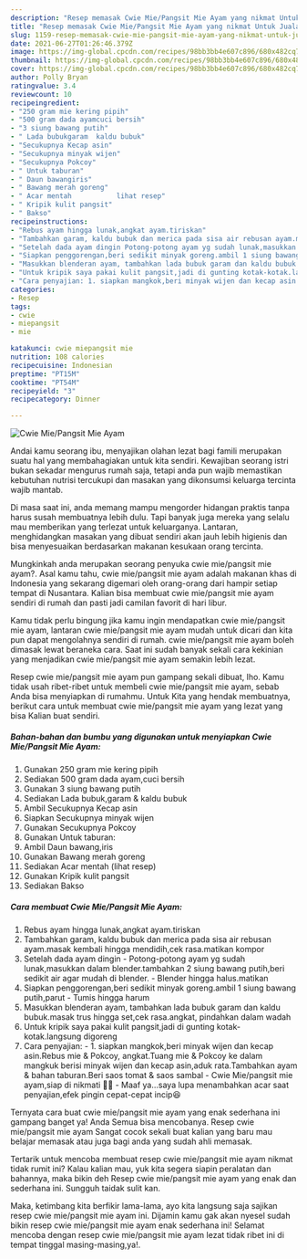 ```yaml
---
description: "Resep memasak Cwie Mie/Pangsit Mie Ayam yang nikmat Untuk Jualan"
title: "Resep memasak Cwie Mie/Pangsit Mie Ayam yang nikmat Untuk Jualan"
slug: 1159-resep-memasak-cwie-mie-pangsit-mie-ayam-yang-nikmat-untuk-jualan
date: 2021-06-27T01:26:46.379Z
image: https://img-global.cpcdn.com/recipes/98bb3bb4e607c896/680x482cq70/cwie-miepangsit-mie-ayam-foto-resep-utama.jpg
thumbnail: https://img-global.cpcdn.com/recipes/98bb3bb4e607c896/680x482cq70/cwie-miepangsit-mie-ayam-foto-resep-utama.jpg
cover: https://img-global.cpcdn.com/recipes/98bb3bb4e607c896/680x482cq70/cwie-miepangsit-mie-ayam-foto-resep-utama.jpg
author: Polly Bryan
ratingvalue: 3.4
reviewcount: 10
recipeingredient:
- "250 gram mie kering pipih"
- "500 gram dada ayamcuci bersih"
- "3 siung bawang putih"
- " Lada bubukgaram  kaldu bubuk"
- "Secukupnya Kecap asin"
- "Secukupnya minyak wijen"
- "Secukupnya Pokcoy"
- " Untuk taburan"
- " Daun bawangiris"
- " Bawang merah goreng"
- " Acar mentah           lihat resep"
- " Kripik kulit pangsit"
- " Bakso"
recipeinstructions:
- "Rebus ayam hingga lunak,angkat ayam.tiriskan"
- "Tambahkan garam, kaldu bubuk dan merica pada sisa air rebusan ayam.masak kembali hingga mendidih,cek rasa.matikan kompor"
- "Setelah dada ayam dingin Potong-potong ayam yg sudah lunak,masukkan dalam blender.tambahkan 2 siung bawang putih,beri sedikit air agar mudah di blender. Blender hingga halus.matikan"
- "Siapkan penggorengan,beri sedikit minyak goreng.ambil 1 siung bawang putih,parut Tumis hingga harum"
- "Masukkan blenderan ayam, tambahkan lada bubuk garam dan kaldu bubuk.masak trus hingga set,cek rasa.angkat, pindahkan dalam wadah"
- "Untuk kripik saya pakai kulit pangsit,jadi di gunting kotak-kotak.langsung digoreng"
- "Cara penyajian: 1. siapkan mangkok,beri minyak wijen dan kecap asin.Rebus mie &amp; Pokcoy, angkat.Tuang mie &amp; Pokcoy ke dalam mangkuk berisi minyak wijen dan kecap asin,aduk rata.Tambahkan ayam &amp; bahan taburan.Beri saos tomat &amp; saos sambal Cwie Mie/pangsit mie ayam,siap di nikmati 🥰🥰 Maaf ya...saya lupa menambahkan acar saat penyajian,efek pingin cepat-cepat incip😆"
categories:
- Resep
tags:
- cwie
- miepangsit
- mie

katakunci: cwie miepangsit mie 
nutrition: 108 calories
recipecuisine: Indonesian
preptime: "PT15M"
cooktime: "PT54M"
recipeyield: "3"
recipecategory: Dinner

---
```



![Cwie Mie/Pangsit Mie Ayam](https://img-global.cpcdn.com/recipes/98bb3bb4e607c896/680x482cq70/cwie-miepangsit-mie-ayam-foto-resep-utama.jpg)

Andai kamu seorang ibu, menyajikan olahan lezat bagi famili merupakan suatu hal yang membahagiakan untuk kita sendiri. Kewajiban seorang istri bukan sekadar mengurus rumah saja, tetapi anda pun wajib memastikan kebutuhan nutrisi tercukupi dan masakan yang dikonsumsi keluarga tercinta wajib mantab.

Di masa  saat ini, anda memang mampu mengorder hidangan praktis tanpa harus susah membuatnya lebih dulu. Tapi banyak juga mereka yang selalu mau memberikan yang terlezat untuk keluarganya. Lantaran, menghidangkan masakan yang dibuat sendiri akan jauh lebih higienis dan bisa menyesuaikan berdasarkan makanan kesukaan orang tercinta. 



Mungkinkah anda merupakan seorang penyuka cwie mie/pangsit mie ayam?. Asal kamu tahu, cwie mie/pangsit mie ayam adalah makanan khas di Indonesia yang sekarang digemari oleh orang-orang dari hampir setiap tempat di Nusantara. Kalian bisa membuat cwie mie/pangsit mie ayam sendiri di rumah dan pasti jadi camilan favorit di hari libur.

Kamu tidak perlu bingung jika kamu ingin mendapatkan cwie mie/pangsit mie ayam, lantaran cwie mie/pangsit mie ayam mudah untuk dicari dan kita pun dapat mengolahnya sendiri di rumah. cwie mie/pangsit mie ayam boleh dimasak lewat beraneka cara. Saat ini sudah banyak sekali cara kekinian yang menjadikan cwie mie/pangsit mie ayam semakin lebih lezat.

Resep cwie mie/pangsit mie ayam pun gampang sekali dibuat, lho. Kamu tidak usah ribet-ribet untuk membeli cwie mie/pangsit mie ayam, sebab Anda bisa menyiapkan di rumahmu. Untuk Kita yang hendak membuatnya, berikut cara untuk membuat cwie mie/pangsit mie ayam yang lezat yang bisa Kalian buat sendiri.

<!--inarticleads1-->

##### Bahan-bahan dan bumbu yang digunakan untuk menyiapkan Cwie Mie/Pangsit Mie Ayam:

1. Gunakan 250 gram mie kering pipih
1. Sediakan 500 gram dada ayam,cuci bersih
1. Gunakan 3 siung bawang putih
1. Sediakan  Lada bubuk,garam &amp; kaldu bubuk
1. Ambil Secukupnya Kecap asin
1. Siapkan Secukupnya minyak wijen
1. Gunakan Secukupnya Pokcoy
1. Gunakan  Untuk taburan:
1. Ambil  Daun bawang,iris
1. Gunakan  Bawang merah goreng
1. Sediakan  Acar mentah           (lihat resep)
1. Gunakan  Kripik kulit pangsit
1. Sediakan  Bakso




<!--inarticleads2-->

##### Cara membuat Cwie Mie/Pangsit Mie Ayam:

1. Rebus ayam hingga lunak,angkat ayam.tiriskan
1. Tambahkan garam, kaldu bubuk dan merica pada sisa air rebusan ayam.masak kembali hingga mendidih,cek rasa.matikan kompor
1. Setelah dada ayam dingin - Potong-potong ayam yg sudah lunak,masukkan dalam blender.tambahkan 2 siung bawang putih,beri sedikit air agar mudah di blender. - Blender hingga halus.matikan
1. Siapkan penggorengan,beri sedikit minyak goreng.ambil 1 siung bawang putih,parut - Tumis hingga harum
1. Masukkan blenderan ayam, tambahkan lada bubuk garam dan kaldu bubuk.masak trus hingga set,cek rasa.angkat, pindahkan dalam wadah
1. Untuk kripik saya pakai kulit pangsit,jadi di gunting kotak-kotak.langsung digoreng
1. Cara penyajian: - 1. siapkan mangkok,beri minyak wijen dan kecap asin.Rebus mie &amp; Pokcoy, angkat.Tuang mie &amp; Pokcoy ke dalam mangkuk berisi minyak wijen dan kecap asin,aduk rata.Tambahkan ayam &amp; bahan taburan.Beri saos tomat &amp; saos sambal - Cwie Mie/pangsit mie ayam,siap di nikmati 🥰🥰 - Maaf ya...saya lupa menambahkan acar saat penyajian,efek pingin cepat-cepat incip😆




Ternyata cara buat cwie mie/pangsit mie ayam yang enak sederhana ini gampang banget ya! Anda Semua bisa mencobanya. Resep cwie mie/pangsit mie ayam Sangat cocok sekali buat kalian yang baru mau belajar memasak atau juga bagi anda yang sudah ahli memasak.

Tertarik untuk mencoba membuat resep cwie mie/pangsit mie ayam nikmat tidak rumit ini? Kalau kalian mau, yuk kita segera siapin peralatan dan bahannya, maka bikin deh Resep cwie mie/pangsit mie ayam yang enak dan sederhana ini. Sungguh taidak sulit kan. 

Maka, ketimbang kita berfikir lama-lama, ayo kita langsung saja sajikan resep cwie mie/pangsit mie ayam ini. Dijamin kamu gak akan nyesel sudah bikin resep cwie mie/pangsit mie ayam enak sederhana ini! Selamat mencoba dengan resep cwie mie/pangsit mie ayam lezat tidak ribet ini di tempat tinggal masing-masing,ya!.

